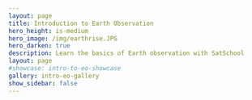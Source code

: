 ```yaml
---
layout: page
title: Introduction to Earth Observation
hero_height: is-medium
hero_image: /img/earthrise.JPG
hero_darken: true
description: Learn the basics of Earth observation with SatSchool
layout: page
#showcase: intro-to-eo-showcase
gallery: intro-eo-gallery
show_sidebar: false
---
```

